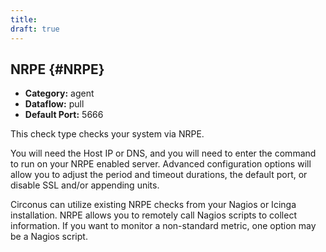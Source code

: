 ```yaml
---
title:
draft: true
---
```


## NRPE {#NRPE}
 * **Category:** agent
 * **Dataflow:** pull
 * **Default Port:** 5666

This check type checks your system via NRPE.

You will need the Host IP or DNS, and you will need to enter the command to run on your NRPE enabled server. Advanced configuration options will allow you to adjust the period and timeout durations, the default port, or disable SSL and/or appending units.

Circonus can utilize existing NRPE checks from your Nagios or Icinga installation. NRPE allows you to remotely call Nagios scripts to collect information. If you want to monitor a non-standard metric, one option may be a Nagios script.
